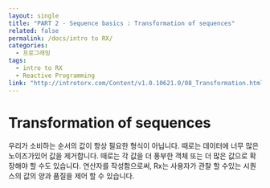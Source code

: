 ```yaml
---
layout: single
title: "PART 2 - Sequence basics : Transformation of sequences"
related: false
permalink: /docs/intro to RX/
categories: 
  - 프로그래밍
tags:
  - intro to RX
  - Reactive Programming
link: "http://introtorx.com/Content/v1.0.10621.0/08_Transformation.html#TransformationOfSequences"
---
```


# Transformation of sequences
우리가 소비하는 순서의 값이 항상 필요한 형식이 아닙니다. 때로는 데이터에 너무 많은 노이즈가있어 값을 제거합니다. 때로는 각 값을 더 풍부한 객체 또는 더 많은 값으로 확장해야 할 수도 있습니다. 연산자를 작성함으로써, Rx는 사용자가 관찰 할 수있는 시퀀스의 값의 양과 품질을 제어 할 수 있습니다.
